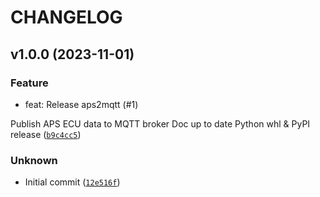 # CHANGELOG



## v1.0.0 (2023-11-01)

### Feature

* feat: Release aps2mqtt (#1)

Publish APS ECU data to MQTT broker
Doc up to date
Python whl &amp; PyPI release ([`b9c4cc5`](https://github.com/fligneul/aps2mqtt/commit/b9c4cc5a47bc2d3a8475431f2a8b06027afdc191))

### Unknown

* Initial commit ([`12e516f`](https://github.com/fligneul/aps2mqtt/commit/12e516f9cb0abf424fa12673ecbb473d5199413c))
